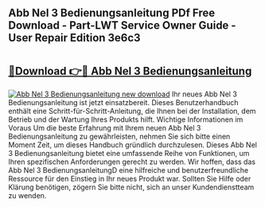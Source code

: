 ## Abb Nel 3 Bedienungsanleitung PDf Free Download - Part-LWT Service Owner Guide - User Repair Edition 3e6c3

# <h2><a href="http://df61u8b.blite.top/?on=Abb+Nel+3+Bedienungsanleitung">🔗Download 👉🔴 Abb Nel 3 Bedienungsanleitung</a></h2>

[![Abb Nel 3 Bedienungsanleitung new download](https://i.imgur.com/lujVjoI.png)](http://df61u8b.blite.top/?on=Abb+Nel+3+Bedienungsanleitung)
Ihr neues Abb Nel 3 Bedienungsanleitung ist jetzt einsatzbereit. Dieses Benutzerhandbuch enthält eine Schritt-für-Schritt-Anleitung, die Ihnen bei der Installation, dem Betrieb und der Wartung Ihres Produkts hilft. Wichtige Informationen im Voraus Um die beste Erfahrung mit Ihrem neuen Abb Nel 3 Bedienungsanleitung zu gewährleisten, nehmen Sie sich bitte einen Moment Zeit, um dieses Handbuch gründlich durchzulesen. Dieses Abb Nel 3 Bedienungsanleitung bietet eine umfassende Reihe von Funktionen, um Ihren spezifischen Anforderungen gerecht zu werden. Wir hoffen, dass das Abb Nel 3 BedienungsanleitungD eine hilfreiche und benutzerfreundliche Ressource für den Einstieg in Ihr neues Produkt war. Sollten Sie Hilfe oder Klärung benötigen, zögern Sie bitte nicht, sich an unser Kundendienstteam zu wenden.
